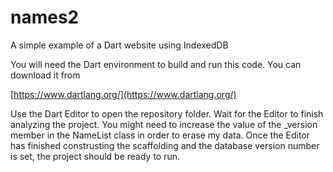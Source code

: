 names2
======

A simple example of a Dart website using IndexedDB  

You will need the Dart environment to build and run this code. You can download it from 

[https://www.dartlang.org/](https://www.dartlang.org/)

Use the Dart Editor to open the repository folder. Wait for the Editor to finish analyzing the project. 
You might need to increase the value of the _version member in the NameList class in order to erase my data. Once the
Editor has finished construsting the scaffolding and the database version number is set, the project should be ready to run. 
